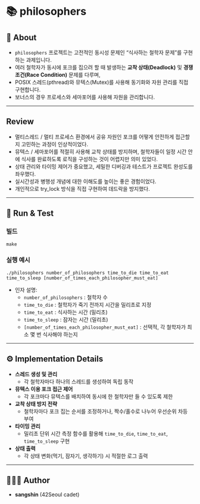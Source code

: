 # 📚 philosophers

## 📖 About
- `philosophers` 프로젝트는 고전적인 동시성 문제인 “식사하는 철학자 문제”를 구현하는 과제입니다.  
- 여러 철학자가 동시에 포크를 집으려 할 때 발생하는 **교착 상태(Deadlock)** 및 **경쟁 조건(Race Condition)** 문제를 다루며,  
- POSIX 스레드(pthread)와 뮤텍스(Mutex)를 사용해 동기화와 자원 관리를 직접 구현합니다.
- 보너스의 경우 프로세스와 세마포어를 사용해 자원을 관리합니다.

---

## Review
- 멀티스레드 / 멀티 프로세스 환경에서 공유 자원인 포크를 어떻게 안전하게 접근할지 고민하는 과정이 인상적이었다.  
- 뮤텍스 / 세마포어를 적절히 사용해 교착 상태를 방지하며, 철학자들이 일정 시간 안에 식사를 완료하도록 로직을 구성하는 것이 어렵지만 의미 있었다.  
- 상태 관리와 타이밍 제어가 중요했고, 세밀한 디버깅과 테스트가 프로젝트 완성도를 좌우했다.  
- 실시간성과 병행성 개념에 대한 이해도를 높이는 좋은 경험이었다.
- 개인적으로 try_lock 방식을 직접 구현하여 데드락을 방지했다.

---

## 🏁 Run & Test
### 빌드
```
make
```

### 실행 예시
```
./philosophers number_of_philosophers time_to_die time_to_eat time_to_sleep [number_of_times_each_philosopher_must_eat]
```

- 인자 설명:  
  - `number_of_philosophers` : 철학자 수  
  - `time_to_die` : 철학자가 죽기 전까지 시간을 밀리초로 지정  
  - `time_to_eat` : 식사하는 시간 (밀리초)  
  - `time_to_sleep` : 잠자는 시간 (밀리초)  
  - `[number_of_times_each_philosopher_must_eat]` : 선택적, 각 철학자가 최소 몇 번 식사해야 하는지  

---

## ⚙️ Implementation Details
- **스레드 생성 및 관리**  
  - 각 철학자마다 하나의 스레드를 생성하여 독립 동작  
- **뮤텍스 이용 포크 접근 제어**  
  - 각 포크마다 뮤텍스를 배치하여 동시에 한 철학자만 들 수 있도록 제한  
- **교착 상태 방지 전략**  
  - 철학자마다 포크 집는 순서를 조정하거나, 짝수/홀수로 나누어 우선순위 차등 부여  
- **타이밍 관리**  
  - 밀리초 단위 시간 측정 함수를 활용해 `time_to_die`, `time_to_eat`, `time_to_sleep` 구현  
- **상태 출력**  
  - 각 상태 변화(먹기, 잠자기, 생각하기) 시 적절한 로그 출력  

---

## 🧑🏻‍💻 Author
- **sangshin** (42Seoul cadet)  
